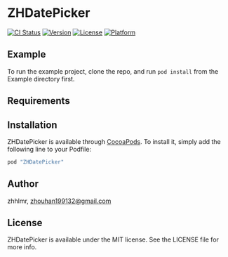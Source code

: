 # ZHDatePicker

[![CI Status](http://img.shields.io/travis/zhhlmr/ZHDatePicker.svg?style=flat)](https://travis-ci.org/zhhlmr/ZHDatePicker)
[![Version](https://img.shields.io/cocoapods/v/ZHDatePicker.svg?style=flat)](http://cocoapods.org/pods/ZHDatePicker)
[![License](https://img.shields.io/cocoapods/l/ZHDatePicker.svg?style=flat)](http://cocoapods.org/pods/ZHDatePicker)
[![Platform](https://img.shields.io/cocoapods/p/ZHDatePicker.svg?style=flat)](http://cocoapods.org/pods/ZHDatePicker)

## Example

To run the example project, clone the repo, and run `pod install` from the Example directory first.

## Requirements

## Installation

ZHDatePicker is available through [CocoaPods](http://cocoapods.org). To install
it, simply add the following line to your Podfile:

```ruby
pod "ZHDatePicker"
```

## Author

zhhlmr, zhouhan199132@gmail.com

## License

ZHDatePicker is available under the MIT license. See the LICENSE file for more info.
